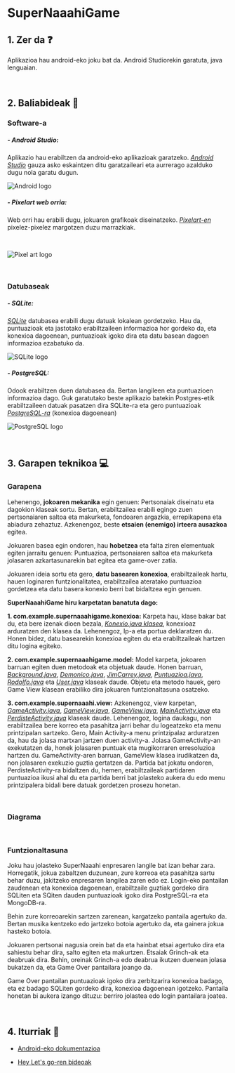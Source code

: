 # SuperNaaahiGame

## 1. Zer da ❓

Aplikazioa hau android-eko joku bat da. Android Studiorekin garatuta, java lenguaian.

<br/>

## 2. Baliabideak 📝

### Software-a 

##### - Android Studio: 
Aplikazio hau erabiltzen da android-eko aplikazioak garatzeko. *[Android Studio](https://www.sqlite.org/index.html)* gauza asko eskaintzen ditu garatzaileari eta aurrerago azalduko dugu nola garatu dugun.

![Android logo](https://mir-s3-cdn-cf.behance.net/project_modules/disp/a9326d72465217.5be8ae1c0a8a7.png)

##### - Pixelart web orria: 
Web orri hau erabili dugu, jokuaren grafikoak diseinatzeko. *[Pixelart-en](https://www.pixilart.com/)* pixelez-pixelez margotzen duzu marrazkiak.

<br/>

![Pixel art logo](https://www.pixilart.com/images/public/logo_pixilart_simple_black.png?Ver=1.1)

<br/>

### Datubaseak
##### - SQLite: 
*[SQLite](https://www.sqlite.org/index.html)* datubasea erabili dugu datuak lokalean gordetzeko. Hau da, puntuazioak eta jastotako erabiltzaileen informazioa hor gordeko da, eta konexioa dagoenean, puntuazioak igoko dira eta datu basean dagoen informazioa ezabatuko da.

![SQLite logo](https://user-images.githubusercontent.com/75113982/151691713-92c56147-1c92-47f5-9540-f6220007296b.png)

##### - PostgreSQL: 
Odook erabiltzen duen datubasea da. Bertan langileen eta puntuazioen informazioa dago. Guk garatutako beste aplikazio batekin Postgres-etik erabiltzaileen datuak pasatzen dira SQLite-ra eta gero puntuazioak *[PostgreSQL-ra](https://www.postgresql.org/)* (konexioa dagoenean)

![PostgreSQL logo](https://user-images.githubusercontent.com/75113982/151692026-094271f1-ff91-49c6-a708-dbeeb58b9a14.png)

<br/>

## 3. Garapen teknikoa 💻
### Garapena
Lehenengo, **jokoaren mekanika** egin genuen: Pertsonaiak diseinatu eta dagokion klaseak sortu. Bertan, erabiltzailea erabili egingo zuen pertsonaiaren saltoa eta makurketa, fondoaren argazkia, errepikapena eta abiadura zehaztuz. Azkenengoz, beste **etsaien (enemigo) irteera ausazkoa** egitea. 

Jokuaren basea egin ondoren, hau **hobetzea** eta falta ziren elementuak egiten jarraitu genuen: Puntuazioa, pertsonaiaren saltoa eta makurketa jolasaren azkartasunarekin bat egitea eta game-over zatia.

Jokuaren ideia sortu eta gero, **datu basearen konexioa**, erabiltzaileak hartu, hauen loginaren funtzionalitatea, erabiltzailea ateratako puntuazioa gordetzea eta datu basera konexio berri bat bidaltzea egin genuen.

**SuperNaaahiGame hiru karpetatan banatuta dago:**

  **1. com.example.supernaaahigame.konexioa:** Karpeta hau, klase bakar bat du, eta bere izenak dioen bezala, *[Konexio.java klasea](https://github.com/MaitaneG/SuperNahii/blob/main/Jokua(Multimedia)/SuperNaaahiGame/app/src/main/java/com/example/supernaaahigame/konexioa/Konexioa.java)*, konexioaz arduratzen den klasea da. Lehenengoz, Ip-a eta portua deklaratzen du. Honen bidez, datu basearekin konexioa egiten du eta erabiltzaileak hartzen ditu logina egiteko.

  **2. com.example.supernaaahigame.model:** Model karpeta, jokoaren barruan egiten duen metodoak eta objetuak daude. Honen barruan, *[Background.java](https://github.com/MaitaneG/SuperNahii/blob/main/Jokua(Multimedia)/SuperNaaahiGame/app/src/main/java/com/example/supernaaahigame/model/Background.java)*, *[Demonico.java](https://github.com/MaitaneG/SuperNahii/blob/main/Jokua(Multimedia)/SuperNaaahiGame/app/src/main/java/com/example/supernaaahigame/model/Demonico.java)*, *[JimCarrey.java](https://github.com/MaitaneG/SuperNahii/blob/main/Jokua(Multimedia)/SuperNaaahiGame/app/src/main/java/com/example/supernaaahigame/model/JimCarrey.java)*, *[Puntuazioa.java](https://github.com/MaitaneG/SuperNahii/blob/main/Jokua(Multimedia)/SuperNaaahiGame/app/src/main/java/com/example/supernaaahigame/model/Puntuazioa.java)*, *[Rodolfo.java](https://github.com/MaitaneG/SuperNahii/blob/main/Jokua(Multimedia)/SuperNaaahiGame/app/src/main/java/com/example/supernaaahigame/model/Rodolfo.java)* eta *[User.java](https://github.com/MaitaneG/SuperNahii/blob/main/Jokua(Multimedia)/SuperNaaahiGame/app/src/main/java/com/example/supernaaahigame/model/User.java)* klaseak daude. Objetu eta metodo hauek, gero Game View klasean erabiliko dira jokuaren funtzionaltasuna osatzeko.

  **3. com.example.supernaaahi.view:** Azkenengoz, view karpetan, *[GameActivity.java](https://github.com/MaitaneG/SuperNahii/blob/main/Jokua(Multimedia)/SuperNaaahiGame/app/src/main/java/com/example/supernaaahigame/view/GameActivity.java)*, *[GameView.java](https://github.com/MaitaneG/SuperNahii/blob/main/Jokua(Multimedia)/SuperNaaahiGame/app/src/main/java/com/example/supernaaahigame/view/GameView.java)*, *[GameView.java](https://github.com/MaitaneG/SuperNahii/blob/main/Jokua(Multimedia)/SuperNaaahiGame/app/src/main/java/com/example/supernaaahigame/view/Login.java)*, *[MainActivity.java](https://github.com/MaitaneG/SuperNahii/blob/main/Jokua(Multimedia)/SuperNaaahiGame/app/src/main/java/com/example/supernaaahigame/view/MainActivity.java)* eta *[PerdisteActivity.java](https://github.com/MaitaneG/SuperNahii/blob/main/Jokua(Multimedia)/SuperNaaahiGame/app/src/main/java/com/example/supernaaahigame/view/PerdisteActivity.java)* klaseak daude. Lehenengoz, logina daukagu, non erabiltzailea bere korreo eta pasahitza jarri behar du logeatzeko eta menu printzipalan sartzeko. Gero, Main Activity-a menu printzipalaz arduratzen da, hau da jolasa martxan jartzen duen activity-a. Jolasa GameActivity-an exekutatzen da, honek jolasaren puntuak eta mugikorraren erresoluzioa hartzen du. GameActivity-aren barruan, GameView klasea irudikatzen da, non jolasaren exekuzio guztia gertatzen da. Partida bat jokatu ondoren, PerdisteActivity-ra bidaltzen du, hemen, erabiltzaileak partidaren puntuazioa ikusi ahal du eta partida berri bat jolasteko aukera du edo menu printzipalera bidali bere datuak gordetzen prosezu honetan.

<br/>

### Diagrama


<br/>

### Funtzionaltasuna
Joku hau jolasteko SuperNaaahi enpresaren langile bat izan behar zara. Horregatik, jokua zabaltzen duzunean, zure korreoa eta pasahitza sartu behar duzu, jakitzeko enpresaren langilea zaren edo ez. Login-eko pantailan zaudenean eta konexioa dagoenean, erabiltzaile guztiak gordeko dira SQLiten eta SQiten dauden puntuazioak igoko dira PostgreSQL-ra eta MongoDB-ra.

Behin zure korreoarekin sartzen zarenean, kargatzeko pantaila agertuko da. Bertan musika kentzeko edo jartzeko botoia agertuko da, eta gainera jokua hasteko botoia.

Jokuaren pertsonai nagusia orein bat da eta hainbat etsai agertuko dira eta sahiestu behar dira, salto egiten eta makurtzen. Etsaiak Grinch-ak eta deabruak dira. Behin, oreinak Grinch-a edo deabrua ikutzen duenean jolasa bukatzen da, eta Game Over pantailara joango da.

Game Over pantailan puntuazioak igoko dira zerbitzarira konexioa badago, eta ez badago SQLiten gordeko dira, konexioa dagoenean igotzeko. Pantaila honetan bi aukera izango dituzu: berriro jolastea edo login pantailara joatea.

<br/>

## 4. Iturriak 📌
- [Android-eko dokumentazioa](https://developer.android.com/docs)

- [Hey Let's go-ren bideoak](https://www.youtube.com/playlist?list=PLsOU6EOcj51e7YesVnTrEtvJDD016p9oS)
